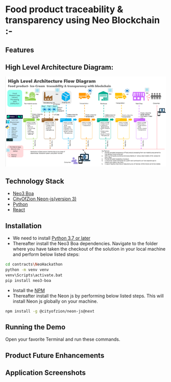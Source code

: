 #  Food product traceability & transparency using Neo Blockchain :-

## Features

## High Level Architecture Diagram: 

![Output](/images/architecture_diagram.png)

## Technology Stack

- [Neo3 Boa](https://dojo.coz.io/neo3/boa/getting-started.html)
- [CityOfZion Neon-js(version 3)](https://dojo.coz.io/neo3/neon-js/docs/)
- [Python](https://www.python.org/)
- [React](https://reactjs.org/)

## Installation

- We need to install [Python 3.7 or later](https://www.python.org/downloads/release/python-379/)
- Thereafter install the Neo3 Boa dependencies. Navigate to the folder where you have taken the checkout of the solution in your local machine and perform below listed steps:
```sh
cd contracts\NeoHackathon
python -m venv venv
venv\Scripts\activate.bat
pip install neo3-boa
```
- Install the [NPM](https://nodejs.org/en/download/)
- Thereafter install the Neon js by performing below listed steps. This will install Neon js globally on your machine.
```sh
npm install -g @cityofzion/neon-js@next
```

## Running the Demo

Open your favorite Terminal and run these commands.

## Product Future Enhancements

## Application Screenshots